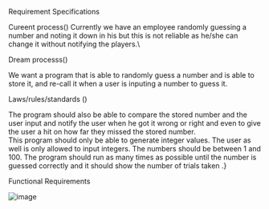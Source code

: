 Requirement Specifications

Cureent process()
Currently we have an employee randomly guessing a number and noting it down in his but this is not reliable as he/she can change it without notifying the players.\

Dream processs()

We want a program that is able to randomly guess a number and is able to store it, and re-call it when a user is inputing a number to guess it. 

Laws/rules/standards ()

The program should also be able to compare the stored number and the user input and notify the user when he got it wrong or right and even to give the user a hit on how far they missed the stored number.\
This program should only be able to generate integer values. The user as well is only allowed to input integers. 
The numbers should be between 1 and 100. 
The program should run as many times as possible until the number is guessed correctly and it should show the number of trials taken .}

Functional Requirements 

![image](https://user-images.githubusercontent.com/90287472/133088782-f66a0749-4343-4392-a9fc-5d98bb0cf334.png)

